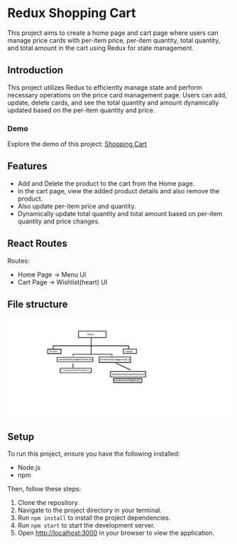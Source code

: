 # Redux Shopping Cart

This project aims to create a home page and cart page where users can manage price cards with per-item price, per-item quantity, total quantity, and total amount in the cart using Redux for state management.

## Introduction

This project utilizes Redux to efficiently manage state and perform necessary operations on the price card management page. Users can add, update, delete  cards, and see the total quantity and amount dynamically updated based on the per-item quantity and price.

### Demo

Explore the demo of this project: [Shopping Cart](https://statuesque-stardust-a69be8.netlify.app/)

## Features
- Add and Delete the product to the cart from the Home page.
- In the cart page, view the added product details and also remove the product.
- Also update per-item price and quantity.
- Dynamically update total quantity and total amount based on per-item quantity and price changes.

## React Routes

Routes:  
- Home Page -> Menu UI 
- Cart Page -> Wishlist(heart) UI

## File structure 

![Structure](react-redux-high-level-artitecture.jpg)

## Setup

To run this project, ensure you have the following installed:

- Node.js
- npm

Then, follow these steps:

1. Clone the repository.
2. Navigate to the project directory in your terminal.
3. Run `npm install` to install the project dependencies.
4. Run `npm start` to start the development server.
5. Open [http://localhost:3000](http://localhost:3000/) in your browser to view the application.